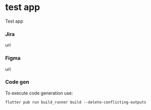# test app

Test app
### Jira
url

### Figma
url

### Code gen

To execute code generation use:
```
flutter pub run build_runner build --delete-conflicting-outputs
```
